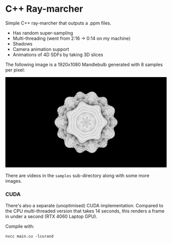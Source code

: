 # C++ Ray-marcher

Simple C++ ray-marcher that outputs a .ppm files.
 - Has random super-sampling
 - Multi-threading (went from 2:16 -> 0:14 on my machine)
 - Shadows
 - Camera animation support
 - Animations of 4D SDFs by taking 3D slices 

The following image is a 1920x1080 Mandlebulb generated with 8 samples per pixel:

![samples/1920x1080.png](samples/1920x1080.png)

There are videos in the `samples` sub-directory along with some more images.

### CUDA

There's also a separate (unoptimised) CUDA implementation. Compared to the CPU multi-threaded version that takes 14 seconds, this renders a frame in under a second (RTX 4060 Laptop GPU).

Compile with:
```
nvcc main.cu -lcurand
```